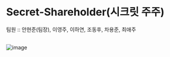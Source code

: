 # Secret-Shareholder(시크릿 주주) 


팀원 :: 안현준(팀장), 이영주, 이하연, 조동후, 차용준, 최애주
</br>
</br>
 
![image](https://blog.kakaocdn.net/dn/b5F6fz/btqzYaJlf4z/TSlTFaTzau1LSzM5qA4Ed0/img.jpg)

